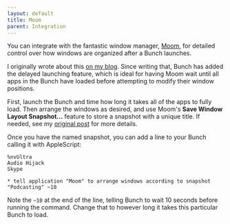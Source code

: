 ```yaml
---
layout: default
title: Moom
parent: Integration
---
```

[bt]: https://brettterpstra.com/2020/09/14/using-moom-with-bunch-for-window-management/

You can integrate with the fantastic window manager, [Moom](https://manytricks.com/moom/), for detailed control over how windows are organized after a Bunch launches.

I originally wrote about this [on my blog][bt]. Since writing that, Bunch has added the delayed launching feature, which is ideal for having Moom wait until all apps in the Bunch have loaded before attempting to modify their window positions.

First, launch the Bunch and time how long it takes all of the apps to fully load. Then arrange the windows as desired, and use Moom's __Save Window Layout Snapshot...__ feature to store a snapshot with a unique title. If needed, see my [original post][bt] for more details.

Once you have the named snapshot, you can add a line to your Bunch calling it with AppleScript:

```
%nvUltra
Audio Hijack
Skype

* tell application "Moom" to arrange windows according to snapshot "Podcasting" ~10
```

Note the `~10` at the end of the line, telling Bunch to wait 10 seconds before running the command. Change that to however long it takes this particular Bunch to load.

